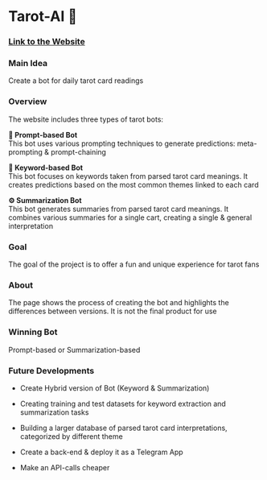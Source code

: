 # Tarot-AI 🔮   

### [Link to the Website](https://tarot-ai-prediction.streamlit.app/)

### Main Idea
Create a bot for daily tarot card readings

### Overview    
The website includes three types of tarot bots:

**🤖  Prompt-based Bot**    
This bot uses various prompting techniques to generate predictions: meta-prompting & prompt-chaining    

**👾  Keyword-based Bot**    
This bot focuses on keywords taken from parsed tarot card meanings. It creates predictions based on the most common themes linked to each card   

**⚙️  Summarization Bot**    
This bot generates summaries from parsed tarot card meanings. It combines various summaries for a single cart, creating a single & general interpretation    

### Goal
The goal of the project is to offer a fun and unique experience for tarot fans

### About
The page shows the process of creating the bot and highlights the differences between versions. It is not the final product for use

### Winning Bot
Prompt-based or Summarization-based

### Future Developments
- Create Hybrid version of Bot (Keyword & Summarization)

- Creating training and test datasets for keyword extraction and summarization tasks

- Building a larger database of parsed tarot card interpretations, categorized by different theme

- Create a back-end & deploy it as a Telegram App

- Make an API-calls cheaper

